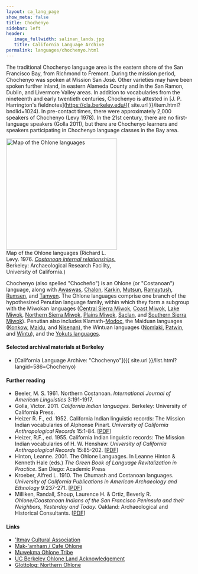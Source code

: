 ```yaml
---
layout: ca_lang_page
show_meta: false
title: Chochenyo
sidebar: left
header:
   image_fullwidth: salinan_lands.jpg
   title: California Language Archive
permalink: languages/chochenyo.html
---
```


The traditional Chochenyo language area is the eastern shore of the San Francisco Bay, from Richmond to Fremont. During the mission period, Chochenyo was spoken at Mission San José. Other varieties may have been spoken further inland, in eastern Alameda County and in the San Ramon, Dublin, and Livermore Valley areas. In addition to vocabularies from the nineteenth and early twentieth centuries, Chochenyo is attested in [J. P. Harrington's fieldnotes](https://cla.berkeley.edu/{{ site.url }}/item.html?bndlid=1024). In pre-contact times, there were approximately 2,000 speakers of Chochenyo (Levy 1978). In the 21st century, there are no first-language speakers (Golla 2011), but there are Chochenyo learners and speakers participating in Chochenyo language classes in the Bay area.

<div class="image fit right" style="width: 300px;">
<a href="https://berkeley.box.com/v/ohlone-languages-map"><img alt="Map of the Ohlone languages" src="{{ site.urlimg }}/ohlone-languages-map-small.jpg" width="300px"/></a>
<div class="caption">
Map of the Ohlone languages (Richard L. Levy. 1976. <a href="http://dpg.lib.berkeley.edu/webdb/anthpubs/search?all=&amp;volumeid=66&amp;item=1"><em>Costanoan internal relationships.</em></a> Berkeley: Archaeological Research Facility, University of California.)
</div>
</div>

Chochenyo (also spelled "Chocheño") is an Ohlone (or "Costanoan") language, along with [Awaswas](awaswas.html), [Chalon](chalon.html), [Karkin](karkin.html), [Mutsun](mutsun.html), [Ramaytush](ramaytush.html), [Rumsen](rumsen.html), and [Tamyen](tamyen.html). The Ohlone languages comprise one branch of the hypothesized Penutian language family, within which they form a subgroup with the Miwokan languages ([Central Sierra Miwok](central-sierra-miwok.html), [Coast Miwok](coast-miwok.html), [Lake Miwok](lake-miwok.html), [Northern Sierra Miwok](northern-sierra-miwok.html), [Plains Miwok](plains-miwok.html), [Saclan](saclan.html), and [Southern Sierra Miwok](southern-sierra-miwok.html)). Penutian also includes Klamath-[Modoc](modoc.html), the Maiduan languages ([Konkow](konkow.html), [Maidu](maidu.html), and [Nisenan](nisenan.html)), the Wintuan languages ([Nomlaki](nomlaki.html), [Patwin](patwin.html), and [Wintu](wintu.html)), and the [Yokuts languages](yokuts.html).

#### Selected archival materials at Berkeley

* [California Language Archive: "Chochenyo"]({{ site.url }}/list.html?langid=586=Chochenyo)

#### Further reading

* Beeler, M. S. 1961. Northern Costanoan. *International Journal of American Linguistics* 3:191-1917.
* Golla, Victor. 2011. *California Indian languages.* Berkeley: University of California Press.
* Heizer R. F., ed. 1952. California Indian linguistic records: The Mission Indian vocabularies of Alphonse Pinart. *University of California Anthropological Records* 15:1-84. [[PDF](http://digitalassets.lib.berkeley.edu/anthpubs/ucb/text/ucar015-001.pdf)]
* Heizer, R.F., ed. 1955. California Indian linguistic records: The Mission Indian vocabularies of H. W. Henshaw. *University of California Anthropological Records* 15:85-202. [[PDF](http://digitalassets.lib.berkeley.edu/anthpubs/ucb/text/ucar015-002.pdf)]
* Hinton, Leanne. 2001. The Ohlone Languages. In Leanne Hinton &amp; Kenneth Hale (eds.) *The Green Book of Language Revitalization in Practice*. San Diego: Academic Press
* Kroeber, Alfred L. 1910. The Chumash and Costanoan languages. *University of California Publications in American Archaeology and Ethnology* 9:237-271. [[PDF](http://digitalassets.lib.berkeley.edu/anthpubs/ucb/text/ucp009-004.pdf)]
* Milliken, Randall, Shoup, Laurence H. &amp; Ortiz, Beverly R. *Ohlone/Coastanoan Indians of the San Francisco Peninsula and their Neighbors, Yesterday and Today.* Oakland: Archaeological and Historical Consultants. [[PDF](https://www.ci.benicia.ca.us/vertical/sites/%7BF991A639-AAED-4E1A-9735-86EA195E2C8D%7D/uploads/Milliken_Shoup_Ortiz_2009.pdf)]

#### Links

* ['Itmay Cultural Association](https://itmay.org/)
* [Mak-'amham / Cafe Ohlone](https://www.makamham.com/)
* [Muwekma Ohlone Tribe](http://www.muwekma.org/)
* [UC Berkeley Ohlone Land Acknowledgement](https://cejce.berkeley.edu/ohloneland)
* [Glottolog: Northern Ohlone](https://glottolog.org/resource/languoid/id/nort2969)

